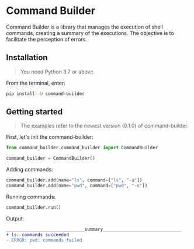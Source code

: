 # Command Builder

Command Builder is a library that manages the execution of shell commands, creating a summary of the executions. The objective is to facilitate the perception of errors.

## Installation

> You need Python 3.7 or above.

From the terminal, enter:

```bash
pip install -U command-builder
```

## Getting started

> The examples refer to the newest version (0.1.0) of command-builder.

First, let's init the command-builder:

```python
from command_builder.command_builder import CommandBuilder

command_builder = CommandBuilder()

```

Adding commands:

```python
command_builder.add(name="ls", command=["ls", "-a"])
command_builder.add(name="pwd", command=["pwd", "-o"])
```

Running commands:

```python
command_builder.run()
```

Output:

```diff
______________________________summary______________________________
+ ls: commands succeeded
- ERROR: pwd: commands failed
```

